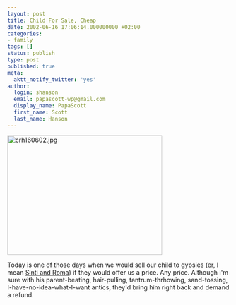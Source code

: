 ```yaml
---
layout: post
title: Child For Sale, Cheap
date: 2002-06-16 17:06:14.000000000 +02:00
categories:
- family
tags: []
status: publish
type: post
published: true
meta:
  aktt_notify_twitter: 'yes'
author:
  login: shanson
  email: papascott-wp@gmail.com
  display_name: PapaScott
  first_name: Scott
  last_name: Hanson
---
```

<p><img alt="crh160602.jpg" src="https://www.papascott.de/wordpress/wp-content/uploads/2002/06/crh160602.jpg" width="350" height="271" border="0" /></p>
<p>Today is one of those days when we would sell our child to gypsies (er, I mean <a href="http://www.holocaust-trc.org/sinti.htm">Sinti and Roma</a>) if they would offer us a price. Any price. Although I'm sure with his parent-beating, hair-pulling, tantrum-thrhowing, sand-tossing, I-have-no-idea-what-I-want antics, they'd bring him right back and demand a refund.</p>
